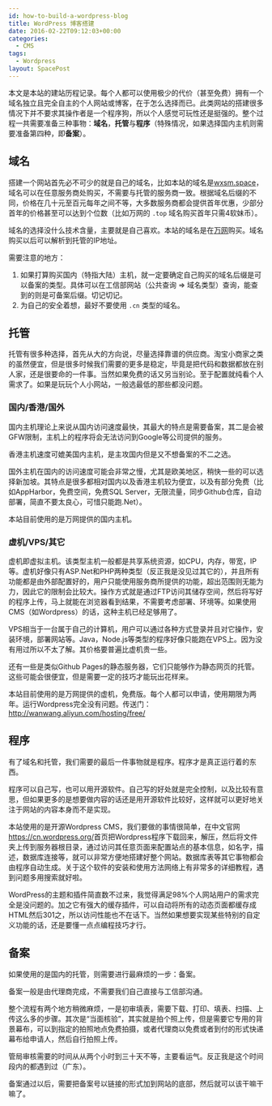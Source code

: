 ```yaml
---
id: how-to-build-a-wordpress-blog
title: WordPress 博客搭建
date: 2016-02-22T09:12:03+00:00
categories:
  - CMS
tags:
  - Wordpress
layout: SpacePost
---
```




本文是本站的建站历程记录。每个人都可以使用极少的代价（甚至免费）拥有一个域名独立且完全自主的个人网站或博客，在于怎么选择而已。此类网站的搭建很多情况下并不要求其操作者是一个程序狗，所以个人感觉可玩性还是挺强的。整个过程一共需要准备三种事物：**域名**，**托管**与**程序**（特殊情况，如果选择国内主机则需要准备第四种，即**备案**）。

<!--more-->

## 域名

搭建一个网站首先必不可少的就是自己的域名，比如本站的域名是[wxsm.space](http://wxsm.space)，域名可以在任意服务商处购买，不需要与托管的服务商一致。根据域名后缀的不同，价格在几十元至百元每年之间不等，大多数服务商都会提供首年优惠，少部分首年的价格甚至可以达到个位数（比如万网的 `.top` 域名购买首年只需4软妹币）。

域名的选择没什么技术含量，主要就是自己喜欢。本站的域名是在[万网](http://wanwang.aliyun.com/)购买。域名购买以后可以解析到托管的IP地址。

需要注意的地方：

  1. 如果打算购买国内（特指大陆）主机，就一定要确定自己购买的域名后缀是可以备案的类型。具体可以在工信部网站（公共查询 ⇒ 域名类型）查询，能查到的则是可备案后缀。切记切记。
  2. 为自己的安全着想，最好不要使用 `.cn` 类型的域名。

## 托管

托管有很多种选择，首先从大的方向说，尽量选择靠谱的供应商。淘宝小商家之类的虽然便宜，但是很多时候我们需要的更多是稳定，毕竟是把代码和数据都放在别人家，还是很要命的一件事。当然如果免费的话又另当别论。至于配置就纯看个人需求了。如果是玩玩个人小网站，一般选最低的那些都没问题。

### 国内/香港/国外

国内主机理论上来说从国内访问速度最快，其最大的特点是需要备案，其二是会被GFW限制，主机上的程序将会无法访问到Google等公司提供的服务。

香港主机速度可媲美国内主机，是主攻国内但是又不想备案的不二之选。

国外主机在国内的访问速度可能会非常之慢，尤其是欧美地区，稍快一些的可以选择新加坡。其特点是很多都相对国内以及香港主机较为便宜，以及有部分免费（比如AppHarbor，免费空间，免费SQL Server，无限流量，同步Github仓库，自动部署，简直不要太良心，可惜只能跑.Net）。

本站目前使用的是万网提供的国内主机。

### 虚机/VPS/其它

虚机即虚拟主机。该类型主机一般都是共享系统资源，如CPU，内存，带宽，IP等。虚机好像只有ASP.Net和PHP两种类型（反正我是没见过其它的），并且所有功能都是由外部配置好的，用户只能使用服务商所提供的功能，超出范围则无能为力，因此它的限制会比较大。操作方式就是通过FTP访问其储存空间，然后将写好的程序上传，马上就能在浏览器看到结果，不需要考虑部署、环境等。如果使用CMS（如Wordpress）的话，这种主机已经足够用了。

VPS相当于一台属于自己的计算机，用户可以通过各种方式登录并且对它操作，安装环境，部署网站等。Java，Node.js等类型的程序好像只能跑在VPS上。因为没有用过所以不太了解。其价格要普遍比虚机贵一些。

还有一些是类似Github Pages的静态服务器，它们只能够作为静态网页的托管。这些可能会很便宜，但是需要一定的技巧才能玩出花样来。

本站目前使用的是万网提供的虚机，免费版。每个人都可以申请，使用期限为两年。运行Wordpress完全没有问题。传送门：<http://wanwang.aliyun.com/hosting/free/>

## 程序

有了域名和托管，我们需要的最后一件事物就是程序。程序才是真正运行着的东西。

程序可以自己写，也可以用开源软件。自己写的好处就是完全控制，以及比较有意思，但如果更多的是想要做内容的话还是用开源软件比较好，这样就可以更好地关注于网站的内容本身而不是实现。

本站使用的是开源Wordpress CMS，我们要做的事情很简单，在中文官网<https://cn.wordpress.org/>首页把Wordpress程序下载回来，解压，然后将文件夹上传到服务器根目录，通过访问其任意页面来配置站点的基本信息，如名字，描述，数据库连接等，就可以非常方便地搭建好整个网站。数据库表等其它事物都会由程序自动生成。关于这个软件的安装和使用方法网络上有非常多的详细教程，遇到问题多用搜索就好啦。

WordPress的主题和插件简直数不过来，我觉得满足98%个人网站用户的需求完全是没问题的。加之它有强大的缓存插件，可以自动将所有的动态页面都缓存成HTML然后301之，所以访问性能也不在话下。当然如果想要实现某些特别的自定义功能的话，还是要懂一点点编程技巧才行。

## 备案

如果使用的是国内的托管，则需要进行最麻烦的一步：备案。

备案一般是由代理商完成，不需要我们自己直接与工信部沟通。

整个流程有两个地方稍微麻烦，一是初审填表，需要下载、打印、填表、扫描、上传这么多的步骤。其次是“当面核验”，其实就是拍个照上传，但是需要它专用的背景幕布，可以到指定的拍照地点免费拍摄，或者代理商以免费或者到付的形式快递幕布给申请人，然后自行拍照上传。

管局审核需要的时间从从两个小时到三十天不等，主要看运气。反正我是这个时间段内的都遇到过（广东）。

备案通过以后，需要把备案号以链接的形式加到网站的底部，然后就可以该干嘛干嘛了。
